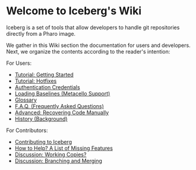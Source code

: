 # Welcome to Iceberg's Wiki

Iceberg is a set of tools that allow developers to handle git repositories directly from a Pharo image.

We gather in this Wiki section the documentation for users and developers. 
Next, we organize the contents according to the reader's intention:

For Users:
- [Tutorial: Getting Started](Tutorial)
- [Tutorial: Hotfixes](Hotfixes)
- [Authentication Credentials](Authentication-Credentials)
- [Loading Baselines (Metacello Support)](Metacello-Support)
- [Glossary](Iceberg-glossary)
- [F.A.Q. (Frequently Asked Questions)](FAQ)
- [Advanced: Recovering Code Manually](Recovering-Code)
- [History (Background)](Background.md)

For Contributors:
- [Contributing to Iceberg](Contributing-to-Iceberg)
- [How to Help? A List of Missing Features](How-to-help-us,-What-you-could-contribute)
- [Discussion: Working Copies?](The-Working-Copy(ies))
- [Discussion: Branching and Merging](Branching-and-Merging)
